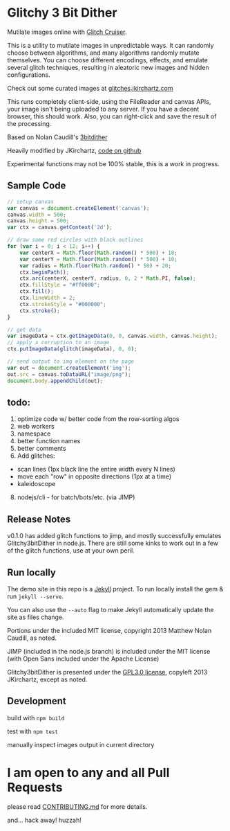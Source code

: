 Glitchy 3 Bit Dither
==============

Mutilate images online with <a href="http://jkirchartz.com/Glitchy3bitdither/GlitchCruiser.html" title="Glitch Cruiser">Glitch Cruiser</a>.

<p>This is a utility to mutilate images in unpredictable ways. It can randomly choose between algorithms, and many algorithms randomly mutate themselves.
    You can choose different encodings, effects, and emulate several glitch techniques, resulting in aleatoric new images and hidden configurations.</p>
</p>
<p>Check out some curated images at <a href="http://glitches.jkirchartz.com/">glitches.jkirchartz.com</a></p>
<p>This runs completely client-side, using the FileReader and canvas APIs, your image isn't being uploaded to any server. If you have a decent browser, this should work. Also, you can right-click and save the result of the processing.</p>
<p>Based on Nolan Caudill's <a href="https://github.com/mncaudill/3bitdither">3bitdither</a></p>
<p>Heavily modified by JKirchartz, <a href="https://github.com/jkirchartz/Glitchy3bitdither">code on github</a></p>
<p>Experimental functions may not be 100% stable, this is a work in progress.</p>

## Sample Code

```javascript
// setup canvas
var canvas = document.createElement('canvas');
canvas.width = 500;
canvas.height = 500;
var ctx = canvas.getContext('2d');

// draw some red circles with black outlines
for (var i = 0; i < 12; i++) {
    var centerX = Math.floor(Math.random() * 500) + 10;
    var centerY = Math.floor(Math.random() * 500) + 10;
    var radius = Math.floor(Math.random() * 50) + 20;
    ctx.beginPath();
    ctx.arc(centerX, centerY, radius, 0, 2 * Math.PI, false);
    ctx.fillStyle = "#ff0000";
    ctx.fill();
    ctx.lineWidth = 2;
    ctx.strokeStyle = "#000000";
    ctx.stroke();
}

// get data
var imageData = ctx.getImageData(0, 0, canvas.width, canvas.height);
// apply a corruption to an image
ctx.putImageData(glitch(imageData), 0, 0);

// send output to img element on the page
var out = document.createElement('img');
out.src = canvas.toDataURL("image/png");
document.body.appendChild(out);
```

## todo:

1. optimize code w/ better code from the row-sorting algos
2. web workers
3. namespace
4. better function names
5. better comments
7. Add glitches:
  - scan lines (1px black line the entire width every N lines)
  - move each "row" in opposite directions (1px at a time)
  - kaleidoscope
8. nodejs/cli - for batch/bots/etc. (via JIMP)

## Release Notes

v0.1.0 has added glitch functions to jimp, and mostly successfully emulates Glitchy3bitDither in node.js.
There are still some kinks to work out in a few of the glitch functions, use at your own peril.

## Run locally

The demo site in this repo is a [Jekyll](http://jekyllrb.com) project. To run locally install the gem &amp; run `jekyll --serve`.

You can also use the `--auto` flag to make Jekyll automatically update the site as files change.

Portions under the included MIT license, copyright 2013 Matthew Nolan Caudill, as noted.

JIMP (included in the node.js branch) is included under the MIT license (with Open Sans included under the Apache License)

Glitchy3bitDither is presented under the [GPL3.0 license](gpl-3.0.txt), copyleft 2013 JKirchartz, except as noted.


## Development

build with `npm build`

test with `npm test`

manually inspect images output in current directory


# I am open to any and all Pull Requests

please read [CONTRIBUTING.md](CONTRIBUTING.md) for more details.

and... hack away! huzzah!
